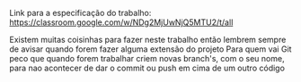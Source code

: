 Link para a especificação do trabalho:
    https://classroom.google.com/w/NDg2MjUwNjQ5MTU2/t/all

Existem muitas coisinhas para fazer neste trabalho então lembrem sempre de avisar quando forem fazer alguma extensão do projeto
    Para quem vai Git peco que quando forem trabalhar criem novas branch's, com o seu nome, para nao acontecer de dar o commit ou push em
cima de um outro código
